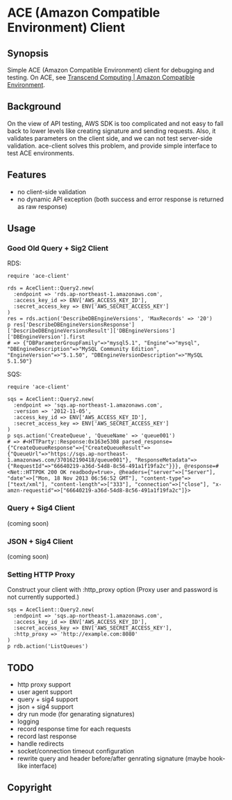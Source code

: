 # ACE (Amazon Compatible Environment) Client

## Synopsis

Simple ACE (Amazon Compatible Environment) client for debugging and testing.
On ACE, see [Transcend Computing | Amazon Compatible Environment](http://www.transcendcomputing.com/features/amazon-compatible-environment/).

## Background

On the view of API testing, AWS SDK is too complicated and not easy to fall back to lower levels like creating signature and sending requests.
Also, it validates parameters on the client side, and we can not test server-side validation.
ace-client solves this problem, and provide simple interface to test ACE environments.

## Features

* no client-side validation
* no dynamic API exception (both success and error response is returned as raw response)

## Usage

### Good Old Query + Sig2 Client

RDS:

    require 'ace-client'

    rds = AceClient::Query2.new(
      :endpoint => 'rds.ap-northeast-1.amazonaws.com',
      :access_key_id => ENV['AWS_ACCESS_KEY_ID'],
      :secret_access_key => ENV['AWS_SECRET_ACCESS_KEY']
    )
    res = rds.action('DescribeDBEngineVersions', 'MaxRecords' => '20')
    p res['DescribeDBEngineVersionsResponse']['DescribeDBEngineVersionsResult']['DBEngineVersions']['DBEngineVersion'].first
    # => {"DBParameterGroupFamily"=>"mysql5.1", "Engine"=>"mysql", "DBEngineDescription"=>"MySQL Community Edition", "EngineVersion"=>"5.1.50", "DBEngineVersionDescription"=>"MySQL 5.1.50"}

SQS:

    require 'ace-client'
    
    sqs = AceClient::Query2.new(
      :endpoint => 'sqs.ap-northeast-1.amazonaws.com',
      :version => '2012-11-05',
      :access_key_id => ENV['AWS_ACCESS_KEY_ID'],
      :secret_access_key => ENV['AWS_SECRET_ACCESS_KEY']
    )
    p sqs.action('CreateQueue', 'QueueName' => 'queue001')
    # => #<HTTParty::Response:0x163e5308 parsed_response={"CreateQueueResponse"=>{"CreateQueueResult"=>{"QueueUrl"=>"https://sqs.ap-northeast-1.amazonaws.com/370162190418/queue001"}, "ResponseMetadata"=>{"RequestId"=>"66640219-a36d-54d8-8c56-491a1f19fa2c"}}}, @response=#<Net::HTTPOK 200 OK readbody=true>, @headers={"server"=>["Server"], "date"=>["Mon, 18 Nov 2013 06:56:52 GMT"], "content-type"=>["text/xml"], "content-length"=>["333"], "connection"=>["close"], "x-amzn-requestid"=>["66640219-a36d-54d8-8c56-491a1f19fa2c"]}>

### Query + Sig4 Client

(coming soon)

### JSON + Sig4 Client

(coming soon)

### Setting HTTP Proxy

Construct your client with :http_proxy option (Proxy user and password is not currently supported.)

    sqs = AceClient::Query2.new(
      :endpoint => 'sqs.ap-northeast-1.amazonaws.com',
      :access_key_id => ENV['AWS_ACCESS_KEY_ID'],
      :secret_access_key => ENV['AWS_SECRET_ACCESS_KEY'],
      :http_proxy => 'http://example.com:8080'
    )
    p rdb.action('ListQueues')

## TODO

* http proxy support
* user agent support
* query + sig4 support
* json + sig4 support
* dry run mode (for genarating signatures)
* logging
* record response time for each requests
* record last response
* handle redirects
* socket/connection timeout configuration
* rewrite query and header before/after genrating signature (maybe hook-like interface)

## Copyright
